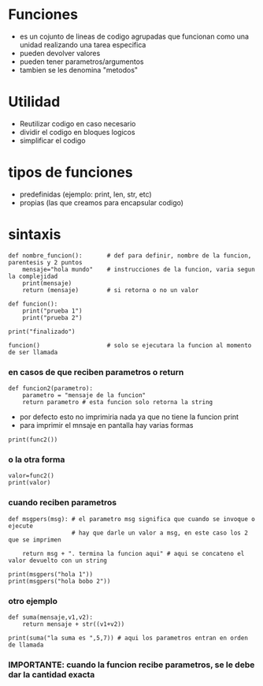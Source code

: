 # Funciones
- es un cojunto de lineas de codigo agrupadas que funcionan como una unidad realizando una tarea especifica
- pueden devolver valores
- pueden tener parametros/argumentos
- tambien se les denomina "metodos"

# Utilidad
- Reutilizar codigo en caso necesario
- dividir el codigo en bloques logicos
- simplificar el codigo

# tipos de funciones
- predefinidas (ejemplo: print, len, str, etc)
- propias (las que creamos para encapsular codigo)

# sintaxis

```
def nombre_funcion():       # def para definir, nombre de la funcion, parentesis y 2 puntos
    mensaje="hola mundo"    # instrucciones de la funcion, varia segun la complejidad
    print(mensaje)
    return (mensaje)        # si retorna o no un valor

def funcion():
    print("prueba 1")
    print("prueba 2")

print("finalizado")

funcion()                   # solo se ejecutara la funcion al momento de ser llamada
```

### en casos de que reciben parametros o return

```
def funcion2(parametro): 
    parametro = "mensaje de la funcion"
    return parametro # esta funcion solo retorna la string
```

- por defecto esto no imprimiria nada ya que no tiene la funcion print 
- para imprimir el mnsaje en pantalla hay varias formas

```print(func2())```

### o la otra forma

```
valor=func2()
print(valor)
```

### cuando reciben parametros

```
def msgpers(msg): # el parametro msg significa que cuando se invoque o ejecute
                  # hay que darle un valor a msg, en este caso los 2 que se imprimen

    return msg + ". termina la funcion aqui" # aqui se concateno el valor devuelto con un string

print(msgpers("hola 1"))
print(msgpers("hola bobo 2"))
```

### otro ejemplo

```
def suma(mensaje,v1,v2):
    return mensaje + str((v1+v2))

print(suma("la suma es ",5,7)) # aqui los parametros entran en orden de llamada
```

### IMPORTANTE: cuando la funcion recibe parametros, se le debe dar la cantidad exacta
